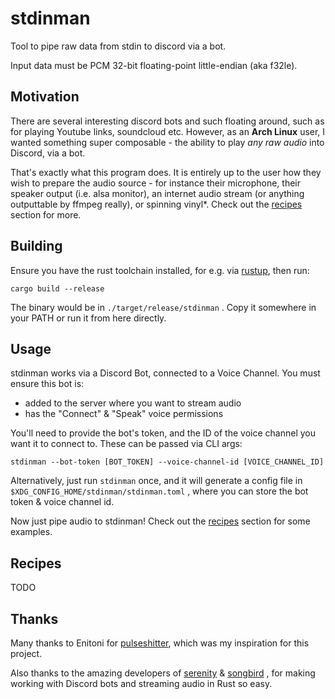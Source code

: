 # stdinman

Tool to pipe raw data from stdin to discord via a bot.

Input data must be PCM 32-bit floating-point little-endian (aka f32le).

## Motivation

There are several interesting discord bots and such floating around, such as for playing Youtube links, soundcloud etc. However, as an **Arch Linux** user, I wanted something super composable - the ability to play _any raw audio_ into Discord, via a bot.

That's exactly what this program does. It is entirely up to the user how they wish to prepare the audio source - for instance their microphone, their speaker output (i.e. alsa monitor), an internet audio stream (or anything outputtable by ffmpeg really), or spinning vinyl*. Check out the [recipes](#recipes) section for more.

## Building

Ensure you have the rust toolchain installed, for e.g. via [rustup](https://rustup.rs/), then run:

```
cargo build --release
```

The binary would be in `./target/release/stdinman` . Copy it somewhere in your PATH or run it from here directly.

## Usage

stdinman works via a Discord Bot, connected to a Voice Channel. You must ensure this bot is:

* added to the server where you want to stream audio
* has the "Connect" & "Speak" voice permissions

You'll need to provide the bot's token, and the ID of the voice channel you want it to connect to. These can be passed via CLI args:

```
stdinman --bot-token [BOT_TOKEN] --voice-channel-id [VOICE_CHANNEL_ID]
```

Alternatively, just run `stdinman` once, and it will generate a config file in `$XDG_CONFIG_HOME/stdinman/stdinman.toml` , where you can store the bot token & voice channel id.

Now just pipe audio to stdinman! Check out the [recipes](#recipes) section for some examples.

## Recipes

TODO

## Thanks

Many thanks to Enitoni for [pulseshitter](https://github.com/Enitoni/pulseshitter), which was my inspiration for this project.

Also thanks to the amazing developers of [serenity](https://github.com/serenity-rs/serenity/) & [songbird](https://github.com/serenity-rs/songbird/) , for making working with Discord bots and streaming audio in Rust so easy.
